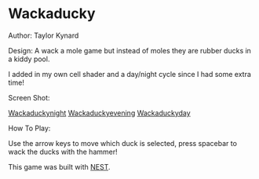 # Wackaducky

Author: Taylor Kynard

Design: A wack a mole game but instead of moles they are rubber ducks in a kiddy pool.

I added in my own cell shader and a day/night cycle since I had some extra time!

Screen Shot:

[Wackaduckynight](screenshot.png)
[Wackaduckyevening](screenshot2.png)
[Wackaduckyday](screenshot3.png)

How To Play:

Use the arrow keys to move which duck is selected, press spacebar to wack the ducks with the hammer!


This game was built with [NEST](NEST.md).
